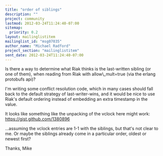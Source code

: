 ```yaml
---
title: "order of siblings"
description: ""
project: community
lastmod: 2012-03-24T11:24:40-07:00
sitemap:
  priority: 0.2
layout: mailinglistitem
mailinglist_id: "msg07035"
author_name: "Michael Radford"
project_section: "mailinglistitem"
sent_date: 2012-03-24T11:24:40-07:00
---
```



Is there a way to determine what Riak thinks is the last-written
sibling (or one of them), when reading from Riak with allow\\_mult=true
(via the erlang protobufs api)?

I'm writing some conflict resolution code, which in many cases should
fall back to the default strategy of last-writer-wins, and it would be
nice to use Riak's default ordering instead of embedding an extra
timestamp in the value.

It looks like something like the unpacking of the vclock here might work:
https://gist.github.com/1380896

...assuming the vclock entries are 1-1 with the siblings, but that's
not clear to me. Or maybe the siblings already come in a particular
order, oldest or newest first?

Thanks,
Mike

